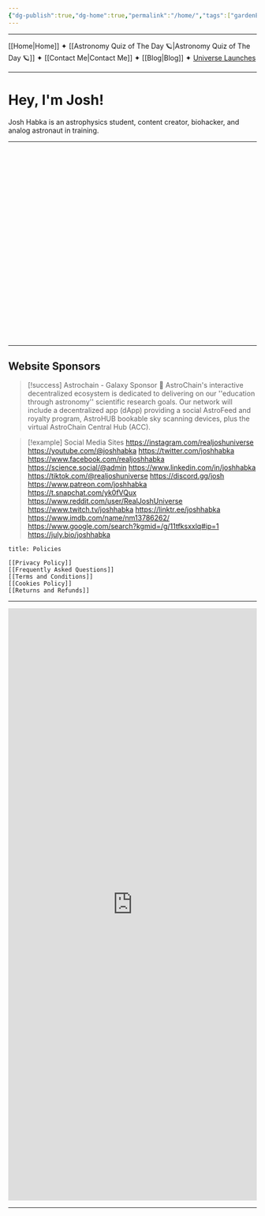 ```yaml
---
{"dg-publish":true,"dg-home":true,"permalink":"/home/","tags":["gardenEntry"],"dgPassFrontmatter":true,"noteIcon":"","created":"","updated":""}
---
```


-----

[[Home\|Home]] ✦ [[Astronomy Quiz of The Day 🪐\|Astronomy Quiz of The Day 🪐]] ✦ [[Contact Me\|Contact Me]] ✦ [[Blog\|Blog]] ✦ [Universe Launches](https://stardashusa.com/)

-----
# Hey, I'm Josh!

Josh Habka is an astrophysics student, content creator, biohacker, and analog astronaut in training.

----
<div style="height: 40vmin;min-height: 360px"><script src="https://cdn.jsdelivr.net/ghost/signup-form@~0.1/umd/signup-form.min.js" data-background-color="transparent" data-text-color="#FFFFFF" data-button-color="#dbc38f" data-button-text-color="#FFFFFF" data-title="Josh Habka" data-description="Josh Habka is an astrophysics student, content creator, biohacker, and analog astronaut in training. Receive weekly updates and astronomy blog posts. Over 1400+ members and counting." data-icon="https://joshuahabka.com/content/images/size/w192h192/size/w256h256/2023/08/pixling-excited.png" data-site="https://joshuahabka.com" data-locale="en" async></script></div>

-----
## Website Sponsors

> [!success] Astrochain - Galaxy Sponsor 🌌
> AstroChain's interactive decentralized ecosystem is dedicated to delivering on our ''education through astronomy'' scientific research goals. Our network will include a decentralized app (dApp) providing a social AstroFeed and royalty program, AstroHUB bookable sky scanning devices, plus the virtual AstroChain Central Hub (ACC).

> [!example] Social Media Sites
> https://instagram.com/realjoshuniverse
> https://youtube.com/@joshhabka
> https://twitter.com/joshhabka
> https://www.facebook.com/realjoshhabka
> https://science.social/@admin
> https://www.linkedin.com/in/joshhabka
> https://tiktok.com/@realjoshuniverse
> https://discord.gg/josh
> https://www.patreon.com/joshhabka
> https://t.snapchat.com/yk0fVQux
> https://www.reddit.com/user/RealJoshUniverse
> https://www.twitch.tv/joshhabka
> https://linktr.ee/joshhabka
> https://www.imdb.com/name/nm13786262/
> https://www.google.com/search?kgmid=/g/11tfksxxlq#ip=1
>  https://july.bio/joshhabka

```ad-abstract
title: Policies

[[Privacy Policy]]
[[Frequently Asked Questions]]
[[Terms and Conditions]]
[[Cookies Policy]]
[[Returns and Refunds]]

```


----

<iframe style="border:none;width:100%;" height="1200px" src="https://opnform.com/forms/astronomy-quiz-of-the-day"></iframe>

-----

